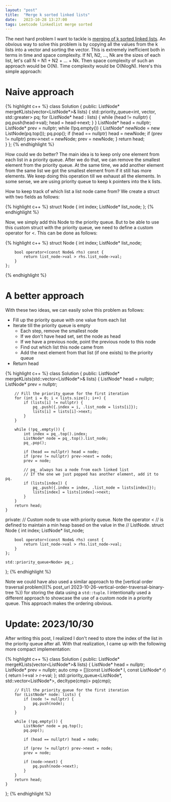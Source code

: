 ```yaml
---
layout: "post"
title:  "Merge k sorted linked lists"
date:   2023-10-28 13:27:00
tags: Leetcode linkedlist merge sorted
---
```


The next hard problem I want to tackle is [merging of k sorted linked lists](https://leetcode.com/problems/merge-k-sorted-lists/). An obvious way to solve this problem is by copying all the values from the k lists into a vector and sorting the vector. This is extremely inefficient both in terms in time and space complexity. If N1, N2, ..., Nk are the sizes of each list, let's call N = N1 + N2 + ... + Nk. Then space complexity of such an approach would be O(N). Time complexity would be O(NlogN). Here's this simple approach:

# Naive approach

{% highlight c++ %}
class Solution {
public:
    ListNode* mergeKLists(vector<ListNode*>& lists) {
        std::priority_queue<int, vector<int>, std::greater<int>> pq;
        for (ListNode* head : lists) {
            while (head != nullptr) {
                pq.push(head->val);
                head = head->next;
            }
        }
        ListNode* head = nullptr;
        ListNode* prev = nullptr;
        while (!pq.empty()) {
            ListNode* newNode = new ListNode(pq.top());
            pq.pop();
            if (head == nullptr) head = newNode;
            if (prev != nullptr) prev->next = newNode;
            prev = newNode;
        }
        return head;   
    }
};
{% endhighlight %}

How could we do better? The main idea is to keep only one element from each list in a priority queue. After we do that, we can remove the smallest element from the priority queue. At the same time, we add another element from the same list we got the smallest element from if it still has more elements. We keep doing this operation till we exhaust all the elements. In some sense, we are using priority queue to keep k pointers into the k lists. 

How to keep track of which list a list node came from? We create a struct with two fields as follows:

{% highlight c++ %}
    struct Node {
        int index;
        ListNode* list_node;
    };
{% endhighlight %}

Now, we simply add this Node to the priority queue. But to be able to use this custom struct with the priority queue, we need to define a custom operator for <. This can be done as follows:

{% highlight c++ %}
    struct Node {
        int index;
        ListNode* list_node;

        bool operator<(const Node& rhs) const {
            return list_node->val > rhs.list_node->val;
        }
    };
{% endhighlight %}

# A better approach
With these two ideas, we can easily solve this problem as follows:

- Fill up the priority queue with one value from each list
- Iterate till the priority queue is empty
  - Each step, remove the smallest node
  - If we don't have head set, set the node as head
  - If we have a previous node, point the previous node to this node
  - Find out which list this node came from
  - Add the next element from that list (if one exists) to the priority queue
- Return head

{% highlight c++ %}
class Solution {
public:
    ListNode* mergeKLists(std::vector<ListNode*>& lists) {
        ListNode* head = nullptr;
        ListNode* prev = nullptr;

        // Fill the priority_queue for the first iteration
        for (int i = 0; i < lists.size(); i++) {
            if (lists[i] != nullptr) { 
                pq_.push({.index = i, .list_node = lists[i]});
                lists[i] = lists[i]->next;
            }
        }

        while (!pq_.empty()) {
            int index = pq_.top().index;
            ListNode* node = pq_.top().list_node;
            pq_.pop();

            if (head == nullptr) head = node;
            if (prev != nullptr) prev->next = node;
            prev = node;
	    
            // pq_ always has a node from each linked list
            // If the one we just popped has another element, add it to pq.
            if (lists[index]) {
                pq_.push({.index = index, .list_node = lists[index]});
                lists[index] = lists[index]->next;
            }
        }
        return head;   
    }
private:
    // Custom node to use with priority queue. Note the operator <
    // is defined to maintain a min heap based on the value in the 
    // ListNode.
    struct Node {
        int index;
        ListNode* list_node;

        bool operator<(const Node& rhs) const {
            return list_node->val > rhs.list_node->val;
        }
    };
    
    std::priority_queue<Node> pq_;
};
{% endhighlight %}

Note we could have also used a similar approach to the [vertical order traversal problem]({% post_url 2023-10-26-vertical-order-traversal-binary-tree %}) for storing the data using a `std::tuple`. I intentionally used a different approach to showcase the use of a custom node in a priority queue. This approach makes the ordering obvious. 

# Update: 2023/10/30

After writing this post, I realized I don't need to store the index of the list in the priority queue after all. With that realization, I came up with the following more compact implementation:

{% highlight c++ %}
class Solution {
public:
    ListNode* mergeKLists(vector<ListNode*>& lists) {
        ListNode* head = nullptr;
        ListNode* prev = nullptr;
        auto cmp = [](const ListNode* l, const ListNode* r) { return l->val > r->val; };
        std::priority_queue<ListNode*, std::vector<ListNode*>, decltype(cmp)> pq(cmp);

        // Fill the priority_queue for the first iteration
        for (ListNode* node: lists) {
            if (node != nullptr) { 
                pq.push(node);
            }
        }

        while (!pq.empty()) {
            ListNode* node = pq.top();
            pq.pop();

            if (head == nullptr) head = node;

            if (prev != nullptr) prev->next = node;
            prev = node;

            if (node->next) {
                pq.push(node->next);
            }
        }
        return head;   
    }
};
{% endhighlight %}
